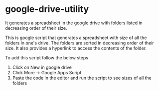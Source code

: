# google-drive-utility
It generates a spreadsheet in the google drive with folders listed in decreasing order of their size.

This is google script that generates a spreadsheet with size of all the folders in one's drive. The folders are sorted in decreasing order 
of their size. 
It also provides a hyperlink to access the contents of the folder.

To add this script follow the below steps
1. Click on New in google drive
2. Click More -> Google Apps Script
3. Paste the code in the editor and run the script to see sizes of all the folders

